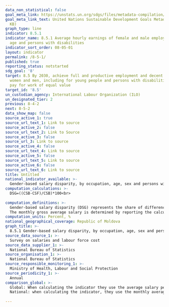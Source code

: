 ```yaml
---
data_non_statistical: false
goal_meta_link: https://unstats.un.org/sdgs/files/metadata-compilation/Metadata-Goal-8.pdf
goal_meta_link_text: United Nations Sustainable Development Goals Metadata (PDF 317
  KB)
graph_type: line
indicator: 8.5.1
indicator_name: 8.5.1 Average hourly earnings of female and male employees, by occupation,
  age and persons with disabilities
indicator_sort_order: 08-05-01
layout: indicator
permalink: /8-5-1/
published: true
reporting_status: notstarted
sdg_goal: '8'
target: 8.5 By 2030, achieve full and productive employment and decent work for all
  women and men, including for young people and persons with disabilities, and equal
  pay for work of equal value
target_id: '8.5'
un_custodian_agency: International Labour Organization (ILO)
un_designated_tier: 2
previous: 8-4-2
next: 8-5-2
data_show_map: false
source_active_1: true
source_url_text_1: Link to source
source_active_2: false
source_url_text_2: Link to Source
source_active_3: false
source_url_3: Link to source
source_active_4: false
source_url_text_4: Link to source
source_active_5: false
source_url_text_5: Link to source
source_active_6: false
source_url_text_6: Link to source
title: Untitled
national_indicator_available: >-
  Gender-based salary disparity, by occupation, age, sex and persons with disabilities
computation_calculations: >-
  DSG=((CSB-CSF)/CSB)*100<br> 
  
computation_definitions: >-
  Gender-based salary disparity (DSG) represents the share of difference between men's monthly gross average salary (CSB) and that of women (CSF) in men's monthly gross average salary, expressed in percentage <br> 
  The monthly gross average salary is determined by reporting the calculated gross amounts (from salaries' fund, including seasonal and annual bonuses, from the net profit and other funds) to the average number of employees and number of months in the year.
computation_units: Percent, %
national_geographical_coverage: Republic of Moldova
graph_title: >-
  8.5.1 Gender-based salary disparity, by occupation, age, sex and persons with disabilities 
source_data_source_1: >-
  Survey on salaries and labour force cost 
source_data_supplier_1: >-
  National Bureau of Statistics
source_organisation_1: >-
  National Bureau of Statistics
source_responsible_monitoring_1: >-
  Ministry of Health, Labour and Social Protection
source_periodicity_1: >-
  Annual
comparison_global: >-
  Global: When calculating the indicator they use the average salary per hour.<br> 
  National: when calculating the indicator, they use the monthly average salary <br> 
  
---
```

